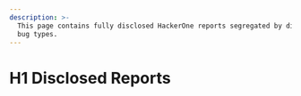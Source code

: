 ```yaml
---
description: >-
  This page contains fully disclosed HackerOne reports segregated by different
  bug types.
---
```


# H1 Disclosed Reports

